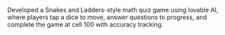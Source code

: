 Developed a Snakes and Ladders-style math quiz game using lovable AI, where players tap a dice to move, answer questions to progress, and complete the game at cell 100 with accuracy tracking.

